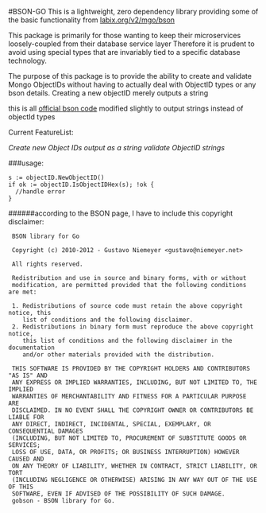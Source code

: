 #BSON-GO
This is a lightweight, zero dependency library providing some of the basic functionality from [labix.org/v2/mgo/bson](labix.org/v2/mgo/bson)

This package is primarily for those wanting to keep their microservices loosely-coupled from their database service layer
Therefore it is prudent to avoid using special types that are invariably tied to a specific database technology.

The purpose of this package is to provide the ability to create and validate Mongo ObjectIDs without having to actually deal with ObjectID types or any bson details. Creating a new objectID merely outputs a string

this is all [official bson code](labix.org/v2/mgo/bson) modified slightly to output strings instead of objectId types

Current FeatureList:

*Create new Object IDs output as a string*
*validate ObjectID strings*

###usage:
```
s := objectID.NewObjectID()
if ok := objectID.IsObjectIDHex(s); !ok {
  //handle error
}
```

######according to the BSON page, I have to include this copyright disclaimer:



```
 BSON library for Go

 Copyright (c) 2010-2012 - Gustavo Niemeyer <gustavo@niemeyer.net>

 All rights reserved.

 Redistribution and use in source and binary forms, with or without
 modification, are permitted provided that the following conditions are met:

 1. Redistributions of source code must retain the above copyright notice, this
    list of conditions and the following disclaimer.
 2. Redistributions in binary form must reproduce the above copyright notice,
    this list of conditions and the following disclaimer in the documentation
    and/or other materials provided with the distribution.

 THIS SOFTWARE IS PROVIDED BY THE COPYRIGHT HOLDERS AND CONTRIBUTORS "AS IS" AND
 ANY EXPRESS OR IMPLIED WARRANTIES, INCLUDING, BUT NOT LIMITED TO, THE IMPLIED
 WARRANTIES OF MERCHANTABILITY AND FITNESS FOR A PARTICULAR PURPOSE ARE
 DISCLAIMED. IN NO EVENT SHALL THE COPYRIGHT OWNER OR CONTRIBUTORS BE LIABLE FOR
 ANY DIRECT, INDIRECT, INCIDENTAL, SPECIAL, EXEMPLARY, OR CONSEQUENTIAL DAMAGES
 (INCLUDING, BUT NOT LIMITED TO, PROCUREMENT OF SUBSTITUTE GOODS OR SERVICES;
 LOSS OF USE, DATA, OR PROFITS; OR BUSINESS INTERRUPTION) HOWEVER CAUSED AND
 ON ANY THEORY OF LIABILITY, WHETHER IN CONTRACT, STRICT LIABILITY, OR TORT
 (INCLUDING NEGLIGENCE OR OTHERWISE) ARISING IN ANY WAY OUT OF THE USE OF THIS
 SOFTWARE, EVEN IF ADVISED OF THE POSSIBILITY OF SUCH DAMAGE.
 gobson - BSON library for Go.
 ```
